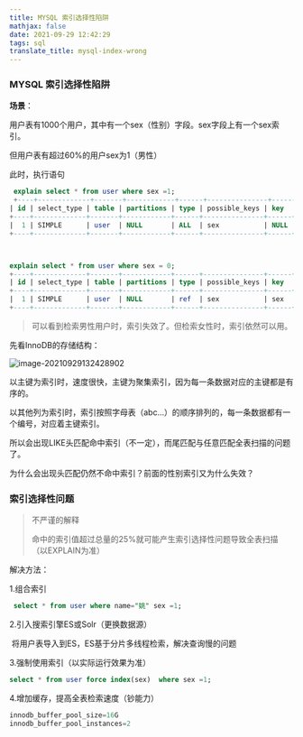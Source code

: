 ```yaml
---
title: MYSQL 索引选择性陷阱
mathjax: false
date: 2021-09-29 12:42:29
tags: sql
translate_title: mysql-index-wrong
---
```


### MYSQL 索引选择性陷阱

**场景**：

用户表有1000个用户，其中有一个sex（性别）字段。sex字段上有一个sex索引。

但用户表有超过60%的用户sex为1（男性）

此时，执行语句

```sql
 explain select * from user where sex =1;
 +----+-------------+-------+------------+------+---------------+------+---------+------+------+----------+-
| id | select_type | table | partitions | type | possible_keys | key  | key_len | ref  | rows | filtered | Extra       |
+----+-------------+-------+------------+------+---------------+------+---------+------+------+----------+--
|  1 | SIMPLE      | user  | NULL       | ALL  | sex           | NULL | NULL    | NULL |   14 |    71.43 | Using where |
+----+-------------+-------+------------+------+---------------+------+---------+------+------+----------+--



explain select * from user where sex = 0;
+----+-------------+-------+------------+------+---------------+------+---------+-------+------+----------+-
| id | select_type | table | partitions | type | possible_keys | key  | key_len | ref   | rows | filtered | Extra |
+----+-------------+-------+------------+------+---------------+------+---------+-------+------+----------+-
|  1 | SIMPLE      | user  | NULL       | ref  | sex           | sex  | 4       | const |    4 |   100.00 | NULL  |
+----+-------------+-------+------------+------+---------------+------+---------+-------+------+----------+-
```

> 可以看到检索男性用户时，索引失效了。但检索女性时，索引依然可以用。



先看InnoDB的存储结构：

![image-20210929132428902](https://cdn.jsdelivr.net/gh/kayleh/cdn4/MYSQL-%E7%B4%A2%E5%BC%95%E9%80%89%E6%8B%A9%E6%80%A7%E5%A4%AA%E5%B7%AE%E5%AF%BC%E8%87%B4%E5%85%A8%E8%A1%A8%E6%89%AB%E6%8F%8F/image-20210929132428902-16328930759731.png)

以主键为索引时，速度很快，主键为聚集索引，因为每一条数据对应的主键都是有序的。

以其他列为索引时，索引按照字母表（abc...）的顺序排列的，每一条数据都有一个编号，对应着主键索引。

所以会出现LIKE头匹配命中索引（不一定），而尾匹配与任意匹配全表扫描的问题了。



为什么会出现头匹配仍然不命中索引？前面的性别索引又为什么失效？

### 索引选择性问题

> 不严谨的解释
>
> 命中的索引值超过总量的25%就可能产生索引选择性问题导致全表扫描（以EXPLAIN为准）

解决方法：

1.组合索引

```sql
 select * from user where name="姚" sex =1;
```

2.引入搜索引擎ES或Solr（更换数据源）

​	将用户表导入到ES，ES基于分片多线程检索，解决查询慢的问题

3.强制使用索引（以实际运行效果为准）

```sql
select * from user force index(sex)  where sex =1;
```

4.增加缓存，提高全表检索速度（钞能力）

```sql
innodb_buffer_pool_size=16G
innodb_buffer_pool_instances=2
```

